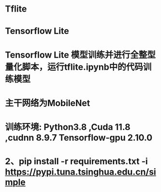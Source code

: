 # Tflite
# Tensorflow Lite
 
# Tensorflow Lite 模型训练并进行全整型量化脚本，运行tflite.ipynb中的代码训练模型
# 主干网络为MobileNet

# 训练环境: Python3.8 ,Cuda 11.8 ,cudnn 8.9.7 Tensorflow-gpu 2.10.0

# 2、pip install -r requirements.txt -i https://pypi.tuna.tsinghua.edu.cn/simple 




